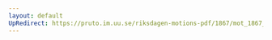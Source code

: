 ```yaml
---
layout: default
UpRedirect: https://pruto.im.uu.se/riksdagen-motions-pdf/1867/mot_1867__ak__30.pdf
---
```


